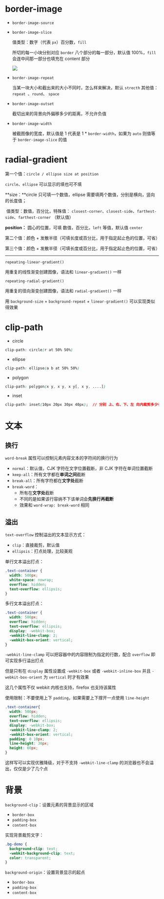

# border-image

- `border-image-source`

- `border-image-slice` 

	值类型：数字（代表 `px`）百分数，`fill`

	所切的每一小块分别对应 `border` 八个部分的每一部分，默认值 100%，`fill` 会连中间那一部分也填充在 content 部分

	![](http://oss.xiefeng.tech/img/20210620171050.png)

- `border-image-repeat`

	当某一块大小和截出来的大小不同时，怎么样来解决，默认 `strecth` 其他值：`repeat `、`round`、 `space`
	
- `border-image-outset`

	截切出来的背景向外偏移多少的距离，不允许负值

- `border-image-width`

	被截图像的宽度，默认值是 1 代表是 1 * `border-width`，如果为 `auto` 则值等于 `border-image-slice` 的值

# radial-gradient

第一个值：`circle / ellipse size at position`

`circle`、`ellipse` 可以显示的填也可不填

**size：**circle 只可填一个数值，ellipse 需要填两个数值，分别是横向，竖向的长度值；

​			值类型：数值，百分比，特殊值： `closest-corner`、`closest-side`、`farthest-side`、`farthest-corner` （默认值）

**position：** 圆心的位置，可填 数值，百分比，`left` 等值，默认值 `center` 

第二个值：颜色 + 发散半径（可填长度或百分比，用于指定起止色的位置，可省）

第三个值：颜色 +  发散半径（可填长度或百分比，用于指定起止色的位置，可省）

<hr>

`repeating-linear-gradient()`

用重复的线性渐变创建图像，语法和 `linear-gradient()` 一样

`repeating-radial-gradient()`

用重复的径向渐变创建图像，语法和 `radial-gradient()` 一样

用 `background-size` + `background-repeat` + `linear-gradient()` 可以实现类似得效果

# clip-path

- circle

```css
clip-path: circle(r at 50% 50%)
```

- ellipse

```css
clip-path: ellipse(a b at 50% 50%)
```

- polygon

```css
clip-path: polygon(x y, x y, x y[, x y, ....])
```

- inset

```css
clip-path: inset(10px 20px 30px 40px);  // 分别 上、右、下、左 向内裁剪多少长度
```

# 文本

## 换行

`word-break` 属性可以控制元素内容文本的字符间的换行行为

- `normal`：默认值，CJK 字符在文字位置截断，非 CJK 字符在单词位置截断
- `keep-all`：所有文字都在**单词之间**截断
- `break-all`：所有字符都在**文字处**截断
- `break-word`：
  - 所有在**文字处**截断
  - 不同的是如果该行容纳不下该单词会**先换行再截断**
  - 效果和 `word-wrap: break-word` 相同

## 溢出

`text-overflow` 控制溢出的文本显示方式：

- `clip`：直接裁剪，默认值
- `ellipsis`：打点处理，比较美观

单行文本溢出打点：

```css
.text-container {
  width: 500px;
  white-space: nowrap;
  overflow: hidden;
  text-overflow: ellipsis;
}
```

多行文本溢出打点：

```css
.text-container {
  width: 500px;
  overflow: hidden;
  text-overflow: ellipsis;
  display: -webkit-box;
  -webkit-line-clamp: 2;
  -webkit-box-orient: vertical;
}
```

`-webkit-line-clamp` 可以把容器中的内容限制为指定的行数，配合 `overflow` 即可实现多行溢出打点

但是只有在 `display` 属性设置成 `-webkit-box` 或者 `-webkit-inline-box` 并且 `-webkit-box-orient` 为 `vertical` 时才有效果

这几个属性不仅 webkit 内核也支持，firefox 也支持该属性

使用限制：不要使用上下 `padding`，如果需要上下撑开一点使用 `line-height`

```css
.text-container{
  width: 500px;
  overflow: hidden;
  text-overflow: ellipsis;
  display: -webkit-box;
  -webkit-line-clamp: 2;
  -webkit-box-orient: vertical;
  padding: 0 10px;
  line-height: 30px;
  height: 60px;
}
```

这样写可以实现优雅降级，对于不支持 `-webkit-line-clamp` 的浏览器也不会溢出，仅仅是少了几个点

# 背景

`background-clip`：设置元素的背景显示的区域

- `border-box`
- `padding-box`
- `content-box`

实现背景裁剪文字：

```css
.bg-demo {
  background-clip: text;
  -webkit-background-clip: text;
  color: transparent;
}
```

`background-origin`：设置背景显示的起点

- `border-box`
- `padding-box`
- `content-box`





